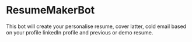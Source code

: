 # ResumeMakerBot
This  bot will create your personalise resume, cover latter, cold email based on your profile linkedIn profile and previous or demo  resume.
